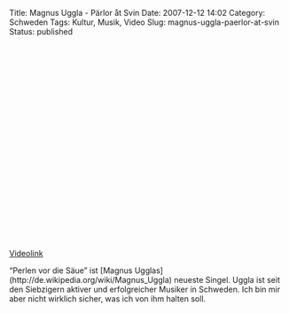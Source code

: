Title: Magnus Uggla - Pärlor åt Svin
Date: 2007-12-12 14:02
Category: Schweden
Tags: Kultur, Musik, Video
Slug: magnus-uggla-paerlor-at-svin
Status: published

<p>
<object width="425" height="355">
<param name="movie" value="http://www.youtube.com/v/V26pfOesSEQ&amp;rel=0&amp;color1=0x2b405b&amp;color2=0x6b8ab6&amp;border=0"></param><param name="wmode" value="transparent"></param>

<embed src="http://www.youtube.com/v/V26pfOesSEQ&amp;rel=0&amp;color1=0x2b405b&amp;color2=0x6b8ab6&amp;border=0" type="application/x-shockwave-flash" wmode="transparent" width="425" height="355">
</embed>
</object>
  
[Videolink](http://youtube.com/watch?v=V26pfOesSEQ)

</p>
“Perlen vor die Säue” ist [Magnus
Ugglas](http://de.wikipedia.org/wiki/Magnus_Uggla) neueste Singel. Uggla
ist seit den Siebzigern aktiver und erfolgreicher Musiker in Schweden.
Ich bin mir aber nicht wirklich sicher, was ich von ihm halten soll.

